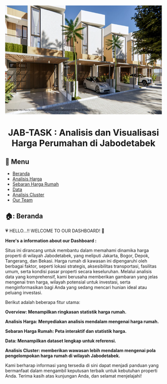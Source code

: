 <p align="center">
  <img width="715" height="350" src="www/rumah.png">
</p>

<div align="center">

# JAB-TASK : Analisis dan Visualisasi Harga Perumahan di Jabodetabek
</div>

## :bookmark_tabs: Menu

- [Beranda](#pushpin-Beranda)
- [Analisis Harga](#clipboard-Analisis-Harga)
- [Sebaran Harga Rumah](#camera-Sebaran-Harga-Rumah)
- [Data](#card_file_box-Data)
- [Analisis Cluster](#exclamation-Analisis-Cluster)
- [Our Team](#heavy_heart_exclamation-Our-Team)

## 🏠: Beranda
:heartpulse: HELLO...!!
WELCOME TO OUR DASHBOARD! :wave:

**Here's a information about our Dashboard :**

Situs ini dirancang untuk membantu dalam memahami dinamika harga properti di wilayah Jabodetabek, yang meliputi Jakarta, Bogor, Depok, Tangerang, dan Bekasi. Harga rumah di kawasan ini dipengaruhi oleh berbagai faktor, seperti lokasi strategis, aksesibilitas transportasi, fasilitas umum, serta kondisi pasar properti secara keseluruhan. Melalui analisis data yang komprehensif, kami berusaha memberikan gambaran yang jelas mengenai tren harga, wilayah potensial untuk investasi, serta menginformasikan bagi Anda yang sedang mencari hunian ideal atau peluang investasi.

Berikut adalah beberapa fitur utama:

**Overview: Menampilkan ringkasan statistik harga rumah.**

**Analisis Harga: Menyediakan analisis mendalam mengenai harga rumah.**

**Sebaran Harga Rumah: Peta interaktif dan statistik harga.**

**Data: Menampilkan dataset lengkap untuk referensi.**

**Analisis Cluster: memberikan wawasan lebih mendalam mengenai pola pengelompokan harga rumah di wilayah Jabodetabek.**

Kami berharap informasi yang tersedia di sini dapat menjadi panduan yang bermanfaat dalam mengambil keputusan terbaik untuk kebutuhan properti Anda. Terima kasih atas kunjungan Anda, dan selamat menjelajahi!



